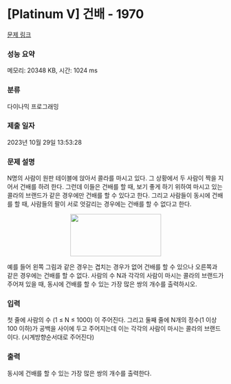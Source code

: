 # [Platinum V] 건배 - 1970 

[문제 링크](https://www.acmicpc.net/problem/1970) 

### 성능 요약

메모리: 20348 KB, 시간: 1024 ms

### 분류

다이나믹 프로그래밍

### 제출 일자

2023년 10월 29일 13:53:28

### 문제 설명

<p>N명의 사람이 원판 테이블에 앉아서 콜라를 마시고 있다. 그 상황에서 두 사람이 짝을 지어서 건배를 하려 한다. 그런데 이들은 건배를 할 때, 보기 좋게 하기 위하여 마시고 있는 콜라의 브랜드가 같은 경우에만 건배를 할 수 있다고 한다. 그리고 사람들이 동시에 건배를 할 때, 사람들의 팔이 서로 엇갈리는 경우에는 건배를 할 수 없다고 한다.</p>

<p style="text-align: center;"><img alt="" src="" style="width: 211px; height: 98px;"></p>

<p>예를 들어 왼쪽 그림과 같은 경우는 겹치는 경우가 없어 건배를 할 수 있으나 오른쪽과 같은 경우에는 건배를 할 수 없다. 사람의 수 N과 각각의 사람이 마시는 콜라의 브랜드가 주어져 있을 때, 동시에 건배를 할 수 있는 가장 많은 쌍의 개수를 출력하시오.</p>

### 입력 

 <p>첫 줄에 사람의 수 (1 ≤ N ≤ 1000) 이 주어진다. 그리고 둘째 줄에 N개의 정수(1 이상 100 이하)가 공백을 사이에 두고 주어지는데 이는 각각의 사람이 마시는 콜라의 브랜드이다. (시계방향순서대로 주어진다)</p>

### 출력 

 <p>동시에 건배를 할 수 있는 가장 많은 쌍의 개수를 출력한다.</p>

